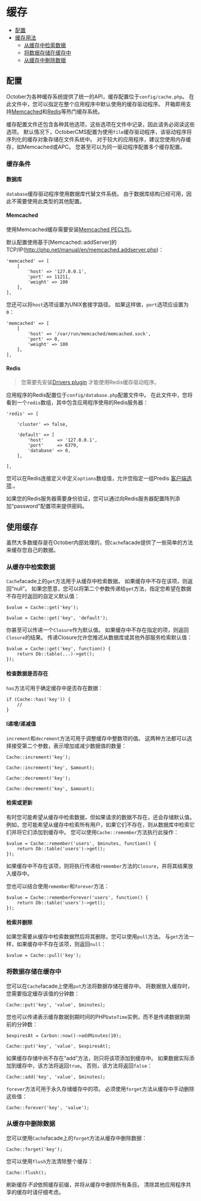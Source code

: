 # 缓存

- [配置](#configuration)
- [缓存用法](#cache-usage)
    - [从缓存中检索数据](#retrieving-items-from-the-cache)
    - [将数据存储在缓存中](#storing-items-in-the-cache)
    - [从缓存中删除数据](#removing-items-from-the-cache)

<a name="configuration"></a>
## 配置

October为各种缓存系统提供了统一的API，缓存配置位于`config/cache.php`。 在此文件中，您可以指定在整个应用程序中默认使用的缓存驱动程序。 开箱即用支持[Memcached](http://memcached.org)和[Redis](http://redis.io)等热门缓存系统。

缓存配置文件还包含各种其他选项，这些选项在文件中记录，因此请务必阅读这些选项。 默认情况下，OctoberCMS配置为使用`file`缓存驱动程序，该驱动程序将序列化的缓存对象存储在文件系统中。 对于较大的应用程序，建议您使用内存缓存，如Memcached或APC。 您甚至可以为同一驱动程序配置多个缓存配置。

### 缓存条件

#### 数据库

`database`缓存驱动程序使用数据库代替文件系统。 由于数据库结构已经可用，因此不需要使用此类型的其他配置。

#### Memcached

使用Memcached缓存需要安装[Memcached PECL包](http://pecl.php.net/package/memcached)。

默认配置使用基于[Memcached::addServer]的TCP/IP(http://php.net/manual/en/memcached.addserver.php)：

    'memcached' => [
        [
            'host' => '127.0.0.1',
            'port' => 11211,
            'weight' => 100
        ],
    ],

您还可以将`host`选项设置为UNIX套接字路径。 如果这样做，`port`选项应设置为`0`：

    'memcached' => [
        [
            'host' => '/var/run/memcached/memcached.sock',
            'port' => 0,
            'weight' => 100
        ],
    ],

#### Redis

> 您需要先安装[Drivers plugin](http://octobercms.com/plugin/october-drivers) 才能使用Redis缓存驱动程序。

应用程序的Redis配置位于`config/database.php`配置文件中。 在此文件中，您将看到一个`redis`数组，其中包含应用程序使用的Redis服务器：

    'redis' => [

        'cluster' => false,

        'default' => [
            'host'     => '127.0.0.1',
            'port'     => 6379,
            'database' => 0,
        ],

    ],

您可以在Redis连接定义中定义`options`数组值，允许您指定一组Predis [客户端选项](https://github.com/nrk/predis/wiki/Client-Options).。

如果您的Redis服务器需要身份验证，您可以通过向Redis服务器配置阵列添加“password”配置项来提供密码。

<a name="cache-usage"></a>
## 使用缓存

虽然大多数缓存是在October内部处理的，但`Cache`facade提供了一些简单的方法来缓存您自己的数据。

<a name="retrieving-items-from-the-cache"></a>
### 从缓存中检索数据

`Cache`facade上的`get`方法用于从缓存中检索数据。 如果缓存中不存在该项，则返回“null”。 如果您愿意，您可以将第二个参数传递给`get`方法，指定您希望在数据不存在时返回的自定义默认值：

    $value = Cache::get('key');

    $value = Cache::get('key', 'default');

你甚至可以传递一个`Closure`作为默认值。 如果缓存中不存在指定的项，则返回`Closure`的结果。 传递Closure允许您推迟从数据库或其他外部服务检索默认值：

    $value = Cache::get('key', function() {
        return Db::table(...)->get();
    });

#### 检查数据是否存在

`has`方法可用于确定缓存中是否存在数据：

    if (Cache::has('key')) {
        //
    }

#### I递增/递减值

`increment`和`decrement`方法可用于调整缓存中整数项的值。 这两种方法都可以选择接受第二个参数，表示增加或减少数据值的数量：

    Cache::increment('key');

    Cache::increment('key', $amount);

    Cache::decrement('key');

    Cache::decrement('key', $amount);

#### 检索或更新

有时您可能希望从缓存中检索数据，但如果请求的数据不存在，还会存储默认值。 例如，您可能希望从缓存中检索所有用户，如果它们不存在，则从数据库中检索它们并将它们添加到缓存中。 您可以使用`Cache::remember`方法执行此操作：

    $value = Cache::remember('users', $minutes, function() {
        return Db::table('users')->get();
    });

如果缓存中不存在该项，则将执行传递给`remember`方法的`Closure`，并将其结果放入缓存中。

您也可以结合使用`remember`和`forever`方法：

    $value = Cache::rememberForever('users', function() {
        return Db::table('users')->get();
    });

#### 检索并删除

如果您需要从缓存中检索数据然后将其删除，您可以使用`pull`方法。 与`get`方法一样，如果缓存中不存在该项，则返回`null`：

    $value = Cache::pull('key');

<a name="storing-items-in-the-cache"></a>
### 将数据存储在缓存中

您可以在`Cache`facade上使用`put`方法将数据存储在缓存中。 将数据放入缓存时，您需要指定缓存该值的分钟数：

    Cache::put('key', 'value', $minutes);

您也可以传递表示缓存数据到期时间的PHP`DateTime`实例，而不是传递数据到期前的分钟数：

    $expiresAt = Carbon::now()->addMinutes(10);

    Cache::put('key', 'value', $expiresAt);

如果缓存存储中尚不存在“add”方法，则只将该项添加到缓存中。 如果数据实际添加到缓存中，该方法将返回`true`。 否则，该方法将返回`false`：

    Cache::add('key', 'value', $minutes);

`forever`方法可用于永久存储缓存中的项。 必须使用`forget`方法从缓存中手动删除这些值：

    Cache::forever('key', 'value');

<a name="removing-items-from-the-cache"></a>
### 从缓存中删除数据

您可以使用`Cache`facade上的`forget`方法从缓存中删除数据：

    Cache::forget('key');

您可以使用`flush`方法清除整个缓存：

    Cache::flush();

刷新缓存*不会*依照缓存前缀，并将从缓存中删除所有条目。 清除其他应用程序共享的缓存时请仔细考虑。
